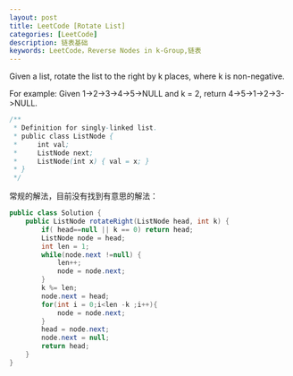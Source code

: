 ```yaml
---
layout: post
title: LeetCode [Rotate List]
categories: [LeetCode]
description: 链表基础
keywords: LeetCode，Reverse Nodes in k-Group,链表
---
```


Given a list, rotate the list to the right by k places, where k is non-negative.

For example:
Given 1->2->3->4->5->NULL and k = 2,
return 4->5->1->2->3->NULL.


```java
/**
 * Definition for singly-linked list.
 * public class ListNode {
 *     int val;
 *     ListNode next;
 *     ListNode(int x) { val = x; }
 * }
 */
```
常规的解法，目前没有找到有意思的解法：

```java
public class Solution {
    public ListNode rotateRight(ListNode head, int k) {
        if( head==null || k == 0) return head;
        ListNode node = head;
        int len = 1;
        while(node.next !=null) {
            len++;
            node = node.next;
        } 
        k %= len;
        node.next = head;
        for(int i = 0;i<len -k ;i++){
            node = node.next;
        }
        head = node.next;
        node.next = null;
        return head;
    }
}
```

